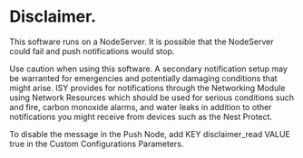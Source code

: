 # Disclaimer.

This software runs on a NodeServer. It is possible that the NodeServer could fail and push notifications would stop.

Use caution when using this software. A secondary notification setup may be warranted for emergencies and potentially 
damaging conditions that might arise. ISY provides for notifications through the Networking Module using Network Resources
which should be used for serious conditions such and fire, carbon monoxide alarms, and water leaks in addition to other notifications
you might receive from devices such as the Nest Protect.

To disable the message in the Push Node, add KEY disclaimer_read VALUE true in the Custom Configurations Parameters. 
